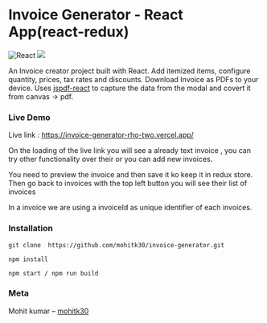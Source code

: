 # Invoice Generator - React App(react-redux)
![React](https://img.shields.io/badge/react-%2320232a.svg?style=for-the-badge&logo=react&logoColor=%2361DAFB) ![](https://img.shields.io/badge/bootstrap-%23563D7C.svg?style=for-the-badge&logo=bootstrap&logoColor=white)

An Invoice creator project built with React. Add itemized items, configure quantity, prices, tax rates and discounts. Download Invoice as PDFs to your device. Uses [jspdf-react](https://www.npmjs.com/package/jspdf-react) to capture the data from the modal and covert it from canvas -> pdf.

### Live Demo

Live link : https://invoice-generator-rho-two.vercel.app/

On the loading of the live link you will see a already text invoice , you can try other functionality over their or you can add new invoices.

You need to preview the invoice and then save it ko keep it in redux store.
Then go back to invoices with the top left button you will see their list of invoices

In a invoice we are using a invoiceId as unique identifier of each invoices.
 
 

### Installation

```
git clone  https://github.com/mohitk30/invoice-generator.git

npm install

npm start / npm run build
```



### Meta

Mohit kumar – [mohitk30](https://github.com/mohitk30)
